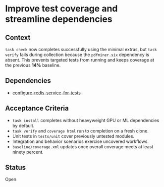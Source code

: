 # Improve test coverage and streamline dependencies

## Context
`task check` now completes successfully using the minimal extras, but `task
verify` fails during collection because the `pdfminer.six` dependency is
absent. This prevents targeted tests from running and keeps coverage at the
previous **14%** baseline.

## Dependencies

- [configure-redis-service-for-tests](configure-redis-service-for-tests.md)

## Acceptance Criteria
- `task install` completes without heavyweight GPU or ML dependencies by
default.
- `task verify` and `coverage html` run to completion on a fresh clone.
- Unit tests in `tests/unit` cover previously untested modules.
- Integration and behavior scenarios exercise uncovered workflows.
- `baseline/coverage.xml` updates once overall coverage meets at least ninety
percent.

## Status
Open

